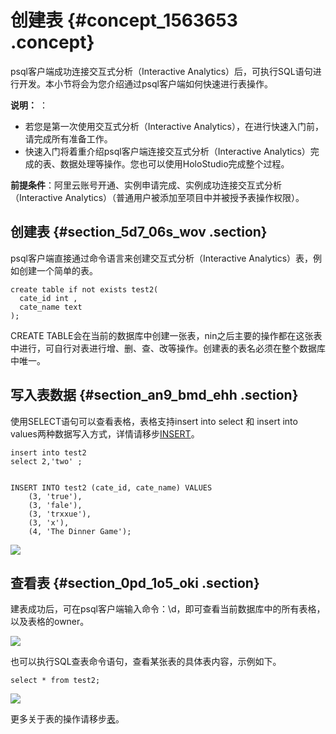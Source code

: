 # 创建表 {#concept_1563653 .concept}

psql客户端成功连接交互式分析（Interactive Analytics）后，可执行SQL语句进行开发。本小节将会为您介绍通过psql客户端如何快速进行表操作。

**说明：** ：

-   若您是第一次使用交互式分析（Interactive Analytics），在进行快速入门前，请完成所有准备工作。
-   快速入门将着重介绍psql客户端连接交互式分析（Interactive Analytics）完成的表、数据处理等操作。您也可以使用HoloStudio完成整个过程。

**前提条件**：阿里云账号开通、实例申请完成、实例成功连接交互式分析（Interactive Analytics）（普通用户被添加至项目中并被授予表操作权限）。

## 创建表 {#section_5d7_06s_wov .section}

psql客户端直接通过命令语言来创建交互式分析（Interactive Analytics）表，例如创建一个简单的表。

``` {#codeblock_oyd_t2f_row .lanuage-sql}
create table if not exists test2(
  cate_id int ,
  cate_name text 
);
```

CREATE TABLE会在当前的数据库中创建一张表，nin之后主要的操作都在这张表中进行，可自行对表进行增、删、查、改等操作。创建表的表名必须在整个数据库中唯一。

## 写入表数据 {#section_an9_bmd_ehh .section}

使用SELECT语句可以查看表格，表格支持insert into select 和 insert into values两种数据写入方式，详情请移步[INSERT](../../../../cn.zh-CN/用户指南/SQL参考/DML/INSERT.md#)。

``` {#codeblock_2rj_f2o_ck4 .lanuage-sql}
insert into test2
select 2,'two' ;


INSERT INTO test2 (cate_id, cate_name) VALUES
    (3, 'true'),
    (3, 'fale'),
    (3, 'trxxue'),
    (3, 'x'),
    (4, 'The Dinner Game');
```

![](http://static-aliyun-doc.oss-cn-hangzhou.aliyuncs.com/assets/img/1345920/156820498055505_zh-CN.png)

## 查看表 {#section_0pd_1o5_oki .section}

建表成功后，可在psql客户端输入命令：\\d，即可查看当前数据库中的所有表格，以及表格的owner。

![](http://static-aliyun-doc.oss-cn-hangzhou.aliyuncs.com/assets/img/1345920/156820498056013_zh-CN.png)

也可以执行SQL查表命令语句，查看某张表的具体表内容，示例如下。

``` {#codeblock_nfa_2wj_ssg .lanuage-sql}
select * from test2;
```

![](http://static-aliyun-doc.oss-cn-hangzhou.aliyuncs.com/assets/img/1345920/156820498059310_zh-CN.png)

更多关于表的操作请移步[表](../../../../cn.zh-CN/用户指南/SQL参考/DDL/表.md#)。


